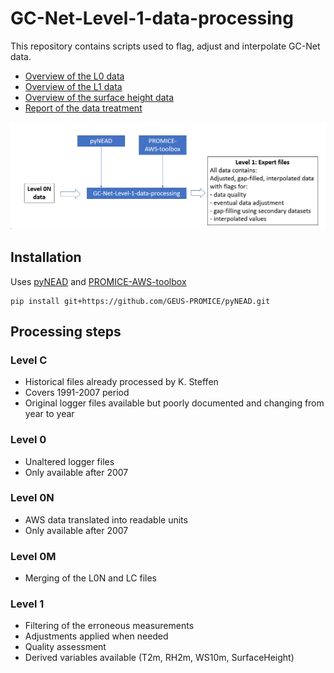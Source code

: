 # GC-Net-Level-1-data-processing

This repository contains scripts used to flag, adjust and interpolate GC-Net data.

- [Overview of the L0 data](out/L0_overview_toc.md)
- [Overview of the L1 data](out/L1_overview_toc.md)
- [Overview of the surface height data](figures/L1_overview/HS_overview.png)
- [Report of the data treatment](out/report_with_toc.md)

![](doc/structure.bmp)

## Installation

Uses [pyNEAD](https://github.com/GEUS-PROMICE/pyNEAD) and [PROMICE-AWS-toolbox](https://github.com/GEUS-PROMICE/PROMICE-AWS-toolbox)

```
pip install git+https://github.com/GEUS-PROMICE/pyNEAD.git

```

## Processing steps

### Level C

- Historical files already processed by K. Steffen
- Covers 1991-2007 period
- Original logger files available but poorly documented and changing from year to year

### Level 0

- Unaltered logger files
- Only available after 2007

### Level 0N

- AWS data translated into readable units
- Only available after 2007

### Level 0M

- Merging of the L0N and LC files

### Level 1

- Filtering of the erroneous measurements
- Adjustments applied when needed
- Quality assessment
- Derived variables available (T2m, RH2m, WS10m, SurfaceHeight)
 
